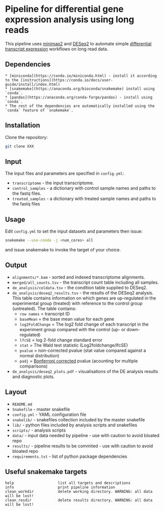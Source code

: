 Pipeline for differential gene expression analysis using long reads
==================================================================

This pipeline uses [minimap2](https://github.com/lh3/minimap2) and [DESeq2](https://bioconductor.org/packages/release/bioc/html/DESeq2.html) to automate simple [differential transcript expression](https://www.ebi.ac.uk/training/online/course/functional-genomics-ii-common-technologies-and-data-analysis-methods/differential-gene) workflows on long read data.

Dependencies 
------------
    * [miniconda](https://conda.io/miniconda.html) - install it according to the [instructions](https://conda.io/docs/user-guide/install/index.html)
    * [snakemake](https://anaconda.org/bioconda/snakemake) install using `conda`.
    * [pandas](https://anaconda.org/conda-forge/pandas) - install using `conda`.
    * The rest of the dependencies are automatically installed using the `conda` feature of `snakemake`.

Installation
------------

Clone the repository:

```bash
git clone XXX
```

Input
-----

The input files and parameters are specified in `config.yml`:

- `transcriptome` - the input transcriptome.
- `control_samples` - a dictionary with control sample names and paths to the fastq files.
- `treated_samples` - a dictionary with treated sample names and paths to the fastq files

Usage
-----

Edit `config.yml` to set the input datasets and parameters then issue:

```bash
snakemake --use-conda -j <num_cores> all
```

and issue snakemake <target> to invoke the target of your choice. 

Output
-----

- `alignments/*.bam` - sorted and indexed transcriptome alignments.
- `merged/all_counts.tsv` - the transcript count table including all samples.
- `de_analysis/coldata.tsv` - the condition table supplied to DESeq2.
- `de_analysis/deseq2_results.tsv` - the results of the DESeq2 analysis. This table contains information on which genes are up-regulated in the experimental group (treated) with reference to the control group (untreated). The table contains:
    * `row names` = transcript ID
    * `baseMean` = the base mean value for each gene
    * `log2FoldChange` = The log2 fold change of each transcript in the experiment group compared with the control (up- or down-regulated)
    * `lfcSE` = log 2-fold change standard error
    * `stat` = The Wald test statistic (Log2foldchange/lfcSE)
    * `pvalue` = non-corrected pvalue (stat value compared against a normal distribution)
    * `padj` = [Bonferroni corrected](https://en.wikipedia.org/wiki/Bonferroni_correction) pvalue (acounting for multiple comparisons)
- `de_analysis/deseq2_plots.pdf` - visualisations of the DE analysis results and diagnostic plots.

Layout
------

* `README.md`
* `Snakefile`         - master snakefile
* `config.yml`        - YAML configuration file
* `snakelib/`         - snakefiles collection included by the master snakefile
* `lib/`              - python files included by analysis scripts and snakefiles
* `scripts/`          - analysis scripts
* `data/`             - input data needed by pipeline - use with caution to avoid bloated repo
* `results/`          - pipeline results to be commited - use with caution to avoid bloated repo
* `requirements.txt`  - list of python package dependencies

Useful snakemake targets
------------------------

```
help                    list all targets and descriptions
info                    print pipeline information
clean_workdir           delete working directory. WARNING: all data will be lost!
clean_resdir            delete results directory. WARNING: all data will be lost!
```
